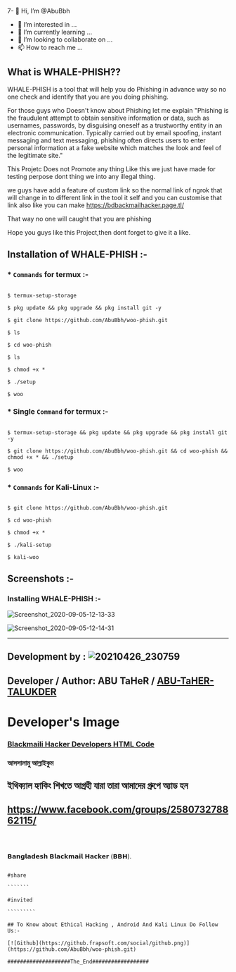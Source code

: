 7- 👋 Hi, I’m @AbuBbh
- 👀 I’m interested in ...
- 🌱 I’m currently learning ...
- 💞️ I’m looking to collaborate on ...
- 📫 How to reach me ...

<!---
AbuBbh/AbuBbh is a ✨ special ✨ repository because its `README.md` (this file) appears on your GitHub profile.
You can click the Preview link to take a look at your changes.
--->


  

## What is WHALE-PHISH??

  

WHALE-PHISH is a tool that will help you do Phishing in advance way so no one check and identify that you are you doing phishing.

For those guys who Doesn't know about Phishing let me explain "Phishing is the fraudulent attempt to obtain sensitive information or data, such as usernames, passwords, by disguising oneself as a trustworthy entity in an electronic communication. Typically carried out by email spoofing, instant messaging and text messaging, phishing often directs users to enter personal information at a fake website which matches the look and feel of the legitimate site."

This Projetc Does not Promote any thing Like this we just have made for testing perpose dont thing we into any illegal thing.

we guys have add a feature of custom link so the normal link of ngrok that will change in to different link in the tool it self and you can customise that link also like you can make https://bdbackmailhacker.page.tl/

That way no one will caught that you are phishing

Hope you guys like this Project,then dont forget to give it a like.

  

## Installation of WHALE-PHISH :- 

  

### * `Commands` for termux :-

```

$ termux-setup-storage

$ pkg update && pkg upgrade && pkg install git -y

$ git clone https://github.com/AbuBbh/woo-phish.git

$ ls

$ cd woo-phish

$ ls

$ chmod +x *

$ ./setup

$ woo

```

### * Single `Command` for termux :-

```

$ termux-setup-storage && pkg update && pkg upgrade && pkg install git -y

$ git clone https://github.com/AbuBbh/woo-phish.git && cd woo-phish && chmod +x * && ./setup

$ woo

```

### * `Commands` for Kali-Linux :-

```

$ git clone https://github.com/AbuBbh/woo-phish.git

$ cd woo-phish

$ chmod +x *

$ ./kali-setup

$ kali-woo

```

## Screenshots :- 

### Installing WHALE-PHISH :-

![Screenshot_2020-09-05-12-13-33](https://user-images.githubusercontent.com/64035221/92299650-ec1eb600-ef71-11ea-8934-3dda718ea11d.jpg)

![Screenshot_2020-09-05-12-14-31](https://user-images.githubusercontent.com/64035221/92299657-f5a81e00-ef71-11ea-89ce-9c29dc09b04f.jpg)

***

## Development by : ![20210426_230759](https://user-images.githubusercontent.com/83497363/116785496-a93ebf00-aabb-11eb-8c23-1b4329c2afd7.jpg)

## Developer / Author: ABU TaHeR / [ABU-TaHER-TALUKDER](https://github.com/AbuBbh/woo-phish.git) 

<h1> Developer's Image</h1>

### [  Blackmaili Hacker Developers HTML Code](https://github.com/AbuBbh/woo-phish.git)

### আসসালামু আল্লাইকুম ##

## ইথিক্যাল হ্যাকিং শিখতে আগ্রহী যারা তারা আমাদের গ্রুপে অ্যাড হন

##  https://www.facebook.com/groups/258073278862115/

`````````````````````````````

 

```````````````````````````````````````````````````

𝗕𝗮𝗻𝗴𝗹𝗮𝗱𝗲𝘀𝗵 𝗕𝗹𝗮𝗰𝗸𝗺𝗮𝗶𝗹 𝗛𝗮𝗰𝗸𝗲𝗿 (𝗕𝗕𝗛).

````````````````````````````````

#share

```````

#invited

`````````

## To Know about Ethical Hacking , Android And Kali Linux Do Follow Us:-

[![Github](https://github.frapsoft.com/social/github.png)](https://github.com/AbuBbh/woo-phish.git)

####################The_End##################
